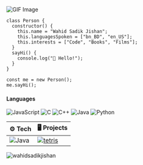 ![GIF Image](https://media.giphy.com/media/9B8wYztAoe1zO/source.gif)

```
class Person {
  constructor() {
    this.name = "Wahid Sadik Jishan";
    this.languagesSpoken = ["bn_BD", "en_US"];
    this.interests = ["Code", "Books", "Films"];
  }
  sayHi() {
    console.log("👋 Hello!");
  }
}

const me = new Person();
me.sayHi();

```
#### Languages

![JavaScript](https://img.shields.io/badge/-JavaScript-000?&logo=JavaScript)
![C](https://img.shields.io/badge/-C-000?&logo=C)
![C++](https://img.shields.io/badge/-C++-000?&logo=c%2b%2b&logoColor=00599C)
![Java](https://img.shields.io/badge/-Java-000?&logo=Java&logoColor=007396)
![Python](https://img.shields.io/badge/-Python-000?&logo=Python)

| ⚙️ **Tech** | 🖥️ **Projects** |
| - | - |
| ![Java](https://img.shields.io/badge/java-%23ED8B00.svg?style=for-the-badge&logo=openjdk&logoColor=white)| [![tetris](https://img.shields.io/static/v1?label=&message=tetris&color=000605&logo=github&logoColor=FFFFFF&labelColor=000605)](https://github.com/wahidsadikjishan/Tetris) |


<!---
[![LeetCode](https://img.shields.io/badge/dynamic/json?style=plastic&labelColor=black&color=%23ffa116&label=Solved&query=solvedOverTotal&url=https%3A%2F%2Fleetcode-badge.vercel.app%2Fapi%2Fusers%2Fwahidsadikjishan&logo=leetcode&logoColor=yellow)](https://leetcode.com/wahidsadikjishan/)
-->

<p align="left"> <img src="https://komarev.com/ghpvc/?username=wahidsadikjishan&label=Profile%20views&color=0e75b6&style=flat" alt="wahidsadikjishan" /> </p>

